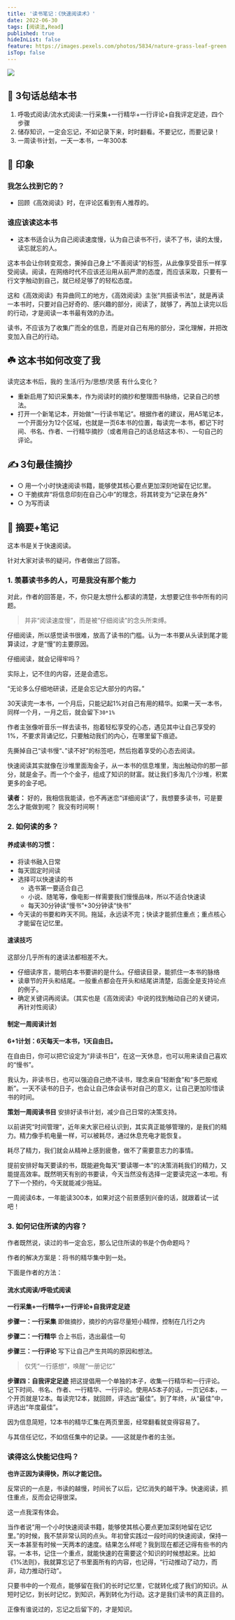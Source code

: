```yaml
---
title: '读书笔记：《快速阅读术》'
date: 2022-06-30
tags: [阅读法,Read]
published: true
hideInList: false
feature: https://images.pexels.com/photos/5834/nature-grass-leaf-green.jpg?auto=compress&cs=tinysrgb&w=800
isTop: false
---
```

![](https://s2.loli.net/2022/06/30/nyd7eaHMiuJEL9m.png)

## 🚀 3句话总结本书
1. 呼吸式阅读/流水式阅读:一行采集+一行精华+一行评论+自我评定足迹，四个步骤
2. 储存知识，一定会忘记，不如记录下来，时时翻看。不要记忆，而要记录！
3. 一周读书计划，一天一本书，一年300本

## 🎨 印象

### 我怎么找到它的？
- 回顾《高效阅读》时，在评论区看到有人推荐的。

### 谁应该读这本书
- 这本书适合认为自己阅读速度慢，认为自己读书不行，读不了书，读的太慢，读忘就忘的人。

这本书会让你转变观念，撕掉自己身上“不善阅读”的标签，从此像享受音乐一样享受阅读。阅读，在网络时代不应该还沿用从前严肃的态度，而应该采取，只要有一行文字触动到自己，就已经足够了的轻松态度。

这和《高效阅读》有异曲同工的地方，《高效阅读》主张“共振读书法”，就是再读一本书时，只要对自己好奇的、感兴趣的部分，阅读了，就够了，再加上读完以后的行动，才是阅读一本书最有效的办法。

读书，不应该为了收集广而全的信息，而是对自己有用的部分，深化理解，并把改变加入自己的行动。

## ☘️ 这本书如何改变了我

读完这本书后，我的 生活/行为/思想/灵感 有什么变化？
- 重新启用了知识采集本，作为阅读时的摘抄和整理图书脉络，记录自己的想法。
- 打开一个新笔记本，开始做“一行读书笔记”。根据作者的建议，用A5笔记本，一个开面分为12个区域，也就是一页6本书的位置，每读完一本书，都记下时间、书名、作者、一行精华摘抄（或者用自己的话总结这本书）、一句自己的评论。

## ✍️ 3句最佳摘抄
- ○ 用一个小时快速阅读书籍，能够使其核心要点更加深刻地留在记忆里。
- ○ 干脆摈弃“将信息印刻在自己心中”的理念，将其转变为“记录在身外”
- ○ 为写而读

## 📒 摘要+笔记
这本书是关于快速阅读。

针对大家对读书的疑问，作者做出了回答。

### 1. 羡慕读书多的人，可是我没有那个能力
对此，作者的回答是，不，你只是太想什么都读的清楚，太想要记住书中所有的问题。

> 并非“阅读速度慢”，而是被“仔细阅读”的念头所束缚。

仔细阅读，所以感觉读书很难，放高了读书的门槛。认为一本书要从头读到尾才能算读过，才是“慢”的主要原因。

仔细阅读，就会记得牢吗？

实际上，记不住的内容，还是会遗忘。

“无论多么仔细地研读，还是会忘记大部分的内容。”

30天读完一本书，一个月后，只能记起1%对自己有用的精华。如果一天一本书，同样一个月，一月之后，就会留下`30*1%`

作者主张像听音乐一样去读书，抱着轻松享受的心态，遇见其中让自己享受的1%，不要求背诵记忆，只要触动我们的内心，在哪里留下痕迹。

先撕掉自己“读书慢“、”读不好”的标签吧，然后抱着享受的心态去阅读。

快速阅读其实就像在沙堆里面淘金子，从一本书的信息堆里，淘出触动你的那一部分，就是金子。而一个个金子，组成了知识的财富。就让我们多淘几个沙堆，积累更多的金子吧。

**读者：** 好的，我相信我能读，也不再迷恋“详细阅读”了，我想要多读书，可是要怎么才能做到呢？ 我没有时间啊！

### 2. 如何读的多？
#### 养成读书的习惯：
- 将读书融入日常
- 每天固定时间读
- 选择可以快速读的书
	- 选书第一要适合自己
	- 小说、随笔等，像电影一样需要我们慢慢品味，所以不适合快速读
	- 每天30分钟读“慢书”+30分钟读“快书”
- 今天读的书要和昨天不同。拖延，永远读不完；快读才能抓住重点；重点核心才能留在记忆里。

#### 速读技巧
这部分几乎所有的速读法都相差不大。
- 仔细读序言，能明白本书要讲的是什么。仔细读目录，能抓住一本书的脉络
- 读章节的开头和结尾。一般重点都会在开头和结尾讲清楚，后面全是支持论点的例子。
- 确定关键词再阅读。（其实也是《高效阅读》中说的找到触动自己的关键词，再针对性阅读）

#### 制定一周阅读计划
**6+1计划：6天每天一本书，1天自由日。**

在自由日，你可以把它设定为“非读书日”，在这一天休息，也可以用来读自己喜欢的“慢书”。

我认为，非读书日，也可以强迫自己绝不读书，理念来自“轻断食”和“多巴胺戒断”。一天不读书的日子，也会让自己体会读书对自己的意义，让自己更加珍惜读书的时间。

**策划一周阅读书目**
安排好读书计划，减少自己日常的决策支持。

以前讲究“时间管理”，近年来大家已经认识到，其实真正能够管理的，是我们的精力。精力像手机电量一样，可以被耗尽，通过休息充电才能恢复。

耗尽了精力，我们就会从精神上感到疲惫，做不了需要意志力的事情。

提前安排好每天要读的书，既能避免每天“要读哪一本”的决策消耗我们的精力，又能提高效率。既然明天有别的书要读，今天当然没有选择一定要读完这一本啦。有了下一个预约，今天就能减少拖延。

一周阅读6本，一年能读300本，如果对这个前景感到兴奋的话，就跟着试一试吧！


### 3. 如何记住所读的内容？
作者既然说，读过的书一定会忘，那么记住所读的书是个伪命题吗？

作者的解决方案是：将书的精华集中到一处。

下面是作者的方法：

#### 流水式阅读/呼吸式阅读

**一行采集+一行精华+一行评论+自我评定足迹**

**步骤一：一行采集**
即做摘抄，摘抄的内容尽量短小精悍，控制在几行之内

**步骤二：一行精华**
合上书后，选出最佳一句

**步骤三：一行评论**
写下让自己产生共鸣的原因和想法。

> 仅凭“一行感想”，唤醒“一册记忆”

**步骤四：自我评定足迹**
把这提倡用一个单独的本子，收集一行精华和一行评论。记下时间、书名、作者、一行精华、一行评论。使用A5本子的话，一页记6本，一个开页就是12本。每读完12本，就回顾，评选出“最佳”。到了年终，从“最佳”中，评选出“年度最佳”。

因为信息简短，12本书的精华汇集在两页里面，经常翻看就变得容易了。

与其信任记忆，不如信任集中的记录。——这就是作者的主张。

### 读得这么快能记住吗？

**也许正因为读得快，所以才能记住。**

反常识的一点是，书读的越慢，时间长了以后，记忆消失的越干净。快速阅读，抓住重点，反而会记得很深。

这一点我深有体会。

当作者说“用一个小时快速阅读书籍，能够使其核心要点更加深刻地留在记忆里。”的时候，我不禁非常认同的点头。年初曾实践过一段时间的快速阅读，保持一天一本甚至有时候一天两本的速度。结果怎么样呢？我到现在都还记得有些书的内容。一本书，记住一个重点，就能快速的在需要这个知识的时候想起来。比如《1%法则》，我就算忘记了书里面所有的内容，也记得，“行动推动了动力，而非，动力推动行动”。

只要书中的一个观点，能够留在我们的长时记忆里，它就转化成了我们的知识。从短时记忆，到长时记忆，到知识，再到转化为行动。这才是我们读书的真正目的。

正像有谁说过的，忘记之后留下的，才是知识。

